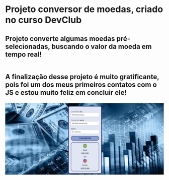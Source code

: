 <h1>Projeto conversor de moedas, criado no curso DevClub</h1>

<h2>Projeto converte algumas moedas pré-selecionadas, buscando o valor da moeda em tempo real!
<br>
<br>

A finalização desse projeto é muito gratificante, pois foi um dos meus primeiros contatos com o JS e estou muito feliz em concluir ele!</h2>

<img src="https://github.com/Jheehsummer/Conversor-de-Moeda/blob/main/assets/conversor%20de%20moedas.png?raw=true">

